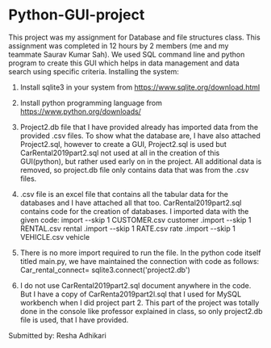 # Python-GUI-project
This project was my assignment for Database and file structures class. This assignment was completed in 12 hours by 2 members (me and my teammate Saurav Kumar Sah).  We used SQL command line and python program to create this GUI which helps in data management and data search using specific criteria. 
Installing the system:
1.	Install sqlite3 in your system from https://www.sqlite.org/download.html
2.	Install python programming language from https://www.python.org/downloads/
3.	Project2.db file that I have provided already has imported data from the provided .csv files. To show what the database are, I have also attached Project2.sql, however to create a GUI, Project2.sql is used but CarRental2019part2.sql not used at all in the creation of this GUI(python), but rather used early on in the project. All additional data is removed, so project.db file only contains data that was from the .csv files. 
4.	.csv file is an excel file that contains all the tabular data for the databases and I have attached all that too. CarRental2019part2.sql contains code for the creation of databases.
I imported data with the given code:
import --skip 1 CUSTOMER.csv customer
.import --skip 1 RENTAL.csv rental
.import --skip 1 RATE.csv rate
.import --skip 1 VEHICLE.csv vehicle

5.	There is no more import required to run the file. In the python code itself titled main.py, we have maintained the connection with code as follows:
Car_rental_connect= sqlite3.connect('project2.db')

6.	I do not use CarRental2019part2.sql  document anywhere in the code. But I have a copy of CarRenta2019part2l.sql that I used for MySQL workbench when I did project part 2. This part of the project was totally done in the console like professor explained in class, so only project2.db file is used, that I have provided.

Submitted by: Resha Adhikari
